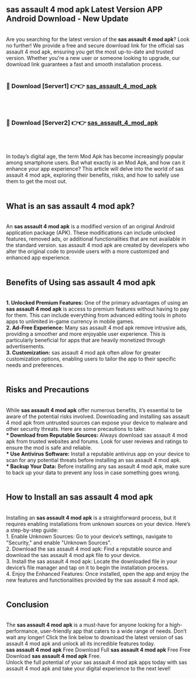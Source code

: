 ## sas assault 4 mod apk Latest Version APP Android Download - New Update
<br>
Are you searching for the latest version of the <strong>sas assault 4 mod apk</strong>? Look no further! We provide a free and secure download link for the official sas assault 4 mod apk, ensuring you get the most up-to-date and trusted version. Whether you're a new user or someone looking to upgrade, our download link guarantees a fast and smooth installation process.
<br>
<br>
<h3>🔴 Download [Server1] 👉👉 <a href="https://modyolo.store/sas+assault+4+mod+apk">sas_assault_4_mod_apk</a></h3><br>
<br>
<h3>🔴 Download [Server2] 👉👉 <a href="https://modyolo.store/sas+assault+4+mod+apk">sas_assault_4_mod_apk</a></h3><br>
<br>
<br>
In today’s digital age, the term Mod Apk has become increasingly popular among smartphone users. But what exactly is an Mod Apk, and how can it enhance your app experience? This article will delve into the world of sas assault 4 mod apk, exploring their benefits, risks, and how to safely use them to get the most out.
<br>
<br>
<h2>What is an sas assault 4 mod apk?</h2>
<br>
An <strong>sas assault 4 mod apk</strong> is a modified version of an original Android application package (APK). These modifications can include unlocked features, removed ads, or additional functionalities that are not available in the standard version. sas assault 4 mod apk are created by developers who alter the original code to provide users with a more customized and enhanced app experience.
<br>
<br>
<h2>Benefits of Using sas assault 4 mod apk</h2>
<br>
<strong> 1. Unlocked Premium Features:</strong> One of the primary advantages of using an <strong>sas assault 4 mod apk</strong> is access to premium features without having to pay for them. This can include everything from advanced editing tools in photo apps to unlimited in-game currency in mobile games.
<br>
<strong> 2. Ad-Free Experience:</strong> Many sas assault 4 mod apk remove intrusive ads, providing a smoother and more enjoyable user experience. This is particularly beneficial for apps that are heavily monetized through advertisements.
<br>
<strong> 3. Customization:</strong> sas assault 4 mod apk often allow for greater customization options, enabling users to tailor the app to their specific needs and preferences.
<br>
<br>
<h2>Risks and Precautions</h2>
<br>
While <strong>sas assault 4 mod apk</strong> offer numerous benefits, it’s essential to be aware of the potential risks involved. Downloading and installing sas assault 4 mod apk from untrusted sources can expose your device to malware and other security threats. Here are some precautions to take:
<br>
<strong> * Download from Reputable Sources:</strong> Always download sas assault 4 mod apk from trusted websites and forums. Look for user reviews and ratings to ensure the mod is safe and reliable.
<br>
<strong> * Use Antivirus Software:</strong> Install a reputable antivirus app on your device to scan for any potential threats before installing an sas assault 4 mod apk.
<br>
<strong> * Backup Your Data:</strong> Before installing any sas assault 4 mod apk, make sure to back up your data to prevent any loss in case something goes wrong.
<br>
<br>
<h2>How to Install an sas assault 4 mod apk</h2>
<br>
Installing an <strong>sas assault 4 mod apk</strong> is a straightforward process, but it requires enabling installations from unknown sources on your device. Here’s a step-by-step guide:
<br>
 1. Enable Unknown Sources: Go to your device’s settings, navigate to "Security," and enable "Unknown Sources".
<br>
 2. Download the sas assault 4 mod apk: Find a reputable source and download the sas assault 4 mod apk file to your device.
<br>
 3. Install the sas assault 4 mod apk: Locate the downloaded file in your device’s file manager and tap on it to begin the installation process.
<br>
 4. Enjoy the Enhanced Features: Once installed, open the app and enjoy the new features and functionalities provided by the sas assault 4 mod apk.
<br>
<br>
<h2><strong>Conclusion</strong></h2>
<br>
The <strong>sas assault 4 mod apk</strong> is a must-have for anyone looking for a high-performance, user-friendly app that caters to a wide range of needs. Don’t wait any longer! Click the link below to download the latest version of sas assault 4 mod apk and unlock all its incredible features today.
<br>
<strong>sas assault 4 mod apk</strong> Free Download Full <strong>sas assault 4 mod apk</strong> Free Free Download <strong>sas assault 4 mod apk</strong> Free.
<br>
Unlock the full potential of your sas assault 4 mod apk apps today with sas assault 4 mod apk and take your digital experience to the next level!